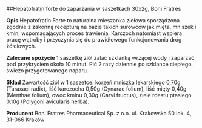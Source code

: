 ##Hepatofratin forte do zaparzania w saszetkach 30x2g, Boni Fratres

**Opis** Hepatofratin Forte to naturalna mieszanka ziołowa sporządzona zgodnie z zakonną recepturą na bazie takich surowców jak mięta, mniszek i kmin, wspomagających proces trawienia. Karczoch natomiast wspiera pracę wątroby i przyczynia się do prawidłowego funkcjonowania dróg żółciowych.

**Zalecane spożycie** 1 saszetkę ziół zalać szklanką wrzącej wody i zaparzać pod przykryciem około 10 minut. Pić 2 razy dziennie po szklance ciepłego, świeżo przygotowanego naparu.

**Skład** Zawartość ziół w 1 saszetce: korzeń mniszka lekarskiego 0,70g (Taraxaci radix), liść karczocha 0,50g (Cynarae folium), liść mięty 0,40g (Menthae folium), owoc kminu 0,30g (Carvi fructus), ziele rdestu ptasiego 0,10g (Polygoni avicularis herba).

**Producent** Boni Fratres Pharmaceutical Sp. z o.o. 
ul. Krakowska 50 lok. 4, 31-066 Kraków